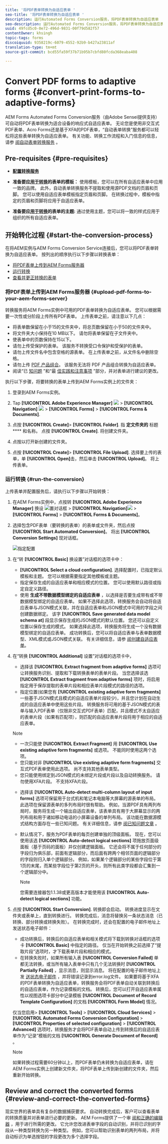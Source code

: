 ```yaml
---
title: '将PDF表单转换为自适应表单 '
seo-title: '将PDF表单转换为自适应表单 '
description: 运行Automated Forms Conversion服务，将PDF表单转换为自适应表单
seo-description: 运行Automated Forms Conversion服务，将PDF表单转换为自适应表单
uuid: 49fcd5c0-0e72-496d-9831-00f79d582f57
contentOwner: khsingh
topic-tags: forms
discoiquuid: 9358219c-6079-4552-92b9-b427a23811af
translation-type: tm+mt
source-git-commit: bcd55fa59f37b71b95b7cbfd80fcda368eaba408

---
```



# Convert PDF forms to adaptive forms {#convert-print-forms-to-adaptive-forms}

AEM Forms Automated Forms Conversion服务（由Adobe Sensei提供支持）可自动将PDF表单转换为适合设备的响应式自适应表单。 无论您是使用非交互式PDF表单、Acro Forms还是基于XFA的PDF表单，“自动表单转换”服务都可以轻松将这些表单转换为自适应表单。 有关功能、转换工作流程和入门信息的信息，请参 [阅自动表单转换服务](introduction.md) 。

## Pre-requisites {#pre-requisites}

* [**配置转换服务&#x200B;**](configure-service.md)

* **准备要应[用于转换](https://helpx.adobe.com/experience-manager/6-5/forms/using/template-editor.html)的表单的模板：** 使用模板，您可以在所有自适应表单中应用一致的品牌。 此外，自动表单转换服务不提取和使用源PDF文档的页眉和页脚。 您可以使用自适应表单模板指定页眉和页脚。 在转换过程中，模板中指定的页眉和页脚将应用于自适应表单。

* **准备要应[用于转换](https://helpx.adobe.com/experience-manager/6-5/forms/using/themes.html)的表单的主题:** 通过使用主题，您可以将一致的样式应用于组织的所有自适应表单。

## 开始转化过程 {#start-the-conversion-process}

在将AEM实例与AEM Forms Conversion Service连接后，您可以将PDF表单转换为自适应表单。 按列出的顺序执行以下步骤以转换表单：

* [将PDF表单上传到AEM Forms服务器](convert-existing-forms-to-adaptive-forms.md#upload-pdf-forms-to-your-aem-forms-server)
* [运行转换](convert-existing-forms-to-adaptive-forms.md#run-the-conversion)
* [查看并更正转换的表单](review-correct-ui-edited.md)

### 将PDF表单上传到AEM Forms服务器 {#upload-pdf-forms-to-your-aem-forms-server}

转换服务将AEM Forms实例中可用的PDF表单转换为自适应表单。 您可以根据需要一次性或分阶段上传所有PDF表单。 上传表单之前，请注意以下几点：

* 将表单数保留在小于15的文件夹中，将总页数保留在小于50的文件夹中。
* 将文件夹大小保持在10 MB以下。 请勿将表单保留在子文件夹中。
* 使表单中的页数保持在15以下。
* 请勿上传受保护的表单。 该服务不转换受口令保护和受保护的表单。
* 请勿上传文件名中包含空格的源表单。 在上传表单之前，从文件名中删除空格。
* 请勿上传 [PDF 产品组合](https://helpx.adobe.com/acrobat/using/overview-pdf-portfolios.html)。 该服务无法将 PDF 产品组合转换为自适应表单。
* 阅读“已 [知问题](known-issues.md) ”和“最 [佳实践和注意事项](styles-and-pattern-considerations-and-best-practices.md) ”部分，并对表单进行建议的更改。

执行以下步骤，将要转换的表单上传到AEM Forms实例上的文件夹：

1. 登录到AEM Forms实例。

1. Tap **[!UICONTROL Adobe Experience Manager]** ![](assets/adobeexperiencemanager.png) > **[!UICONTROL Navigation]** ![](assets/compass.png) > **[!UICONTROL Forms]** > **[!UICONTROL Forms & Documents]**.
1. 点按 **[!UICONTROL Create]**> **[!UICONTROL Folder]**. 指 **定文件夹的** 标题 **** 和名称。 点按 **[!UICONTROL Create]**. 将创建文件夹。
1. 点按以打开新创建的文件夹。
1. 点按 **[!UICONTROL Create]**> **[!UICONTROL File Upload]**. 选择要上传的表单，单 **[!UICONTROL Open]**&#x200B;击，然后单击 **[!UICONTROL Upload]**。 将上传表单。

### 运行转换 {#run-the-conversion}

上传表单并配置服务后，请执行以下步骤以开始转换：

1. 在AEM Forms实例中，点按转 **[!UICONTROL Adobe Experience Manager]** 换设 ![置对话框](assets/adobeexperiencemanager.png) > **[!UICONTROL Navigation]**![](assets/compass.png) > **[!UICONTROL Forms]** > **[!UICONTROL Forms & Documents]**。
1. 选择包含PDF表单（要转换的表单）的表单或文件夹，然后点按 **[!UICONTROL Start Automated Conversion]**。 将出 **[!UICONTROL Conversion Settings]** 现对话框。

   ![指定配置](assets/conversion-settings-dialog.png)

1. 在“转 **[!UICONTROL Basic]** 换设置”对话框的选项卡中：

   * **[!UICONTROL Select a cloud configuration]**. 选择配置时，已指定默认模板和主题。 您可以根据需要指定其他模板或主题。
   * 指定保存生成的自适应表单和相应模式的位置。 您可以使用默认路径或指定自定义路径。
   * 使用 **生成不带数据模型绑定的自适应表单** ，以选择是否要生成带有或不带数据模型绑定的自适应表单。
如果不选择此选项，转换服务会自动将自适应表单与JSON模式关联，并在自适应表单和JSON模式中可用的字段之间创建数据绑定。 该字 **[!UICONTROL Save generated data model schema at]** 段显示保存生成的JSON模式的默认位置。 您还可以自定义位置以保存生成的模式。
如果选择此选项，转换服务将生成一个没有数据模型绑定的自适应表单。 成功转换后，您可以将自适应表单与表单数据模型、XML模式或JSON模式关联。 有关详细信息，请参 [阅创建自适应表单](https://helpx.adobe.com/experience-manager/6-5/forms/using/creating-adaptive-form.html)。
   <!--
   Comment Type: draft

   <note type="note">
   <p>The XDP or XFA-based PDF form is not used to generate the Document of Record. The conversion service auto-generates the Document of Record only if you enable the Tools &gt; Cloud Services &gt; Automated Forms Conversion Configuration &gt; <strong>&lt;Properties of selected configuration&gt; &gt;</strong> Advanced &gt; Generate Document of Record option.</p>
   <p> </p>
   </note>
   -->

1. 在“转换 **[!UICONTROL Additional]** 设置”对话框的选项卡中，
   * 选择该 **[!UICONTROL Extract fragment from adaptive forms]** 选项可让转换服务识别、提取和下载转换表单的表单片段。 当您选择该选 **[!UICONTROL Extract fragment from adaptive forms]** 项时，将启用指定用于保存提取的表单片段和相应表单片段模式的路径的选项。
   * 指定位置(如果您有 **[!UICONTROL existing adaptive form fragments]**&#x200B;一些基于JSON模式且模式的自适应表单片段较少)，并且您计划在自动生成的自适应表单中使用这些片段。 转换服务将可用的基于JSON模式的表单与输入PDF表单（仅限非交互式PDF表单）匹配，并且模式不太自适应的表单片段（如果有匹配项），则匹配的自适应表单片段将用于相应的自适应表单。
   >[!NOTE]
   >
   >
   > * 一次只能使 **[!UICONTROL  Extract Fragment]** 用 **[!UICONTROL Use existing adaptive form fragments]** 或选项。 不能同时使用这两个选项。
   > * 您只能对非 **[!UICONTROL Use existing adaptive form fragments]** 交互式PDF表单使用此选项。 尚不支持其他表单类型。
   > * 您只能使用绑定到JSON模式的未绑定片段或片段以及自动转换服务。 请勿使用XFA片段。 不支持XFA片段。


   * 选择该 **[!UICONTROL Auto-detect multi-column layout of input forms]** 选项可保留用于台式机和笔记本电脑等大屏幕的源表单的布局。 此选项在保留源表单的多列布局时很有帮助。 例如，当源PDF具有两列布局时，服务将生成一个输出自适应表单，该表单具有用于大屏幕显示的两列布局和用于诸如移动电话的小屏幕设备的单列布局。 该功能在数据源模式结构方面存在一些已知问题。 有关详细信息，请参 [阅已知问题文章](known-issues.md) 。
   * 默认情况下，服务为PDF表单的每页创建单独的顶级面板。 现在，您可以使用该选 **[!UICONTROL Auto-detect logical sections]** 项拖放页面级面板（基于页码的面板）并仅创建逻辑面板。 它还会将不属于任何部分的字段归为俱乐部，前面有逻辑部分，而后面有跨两个相邻页面的逻辑部分的字段则归入单个逻辑部分。 例如，如果某个逻辑部分的某些字段位于第1页的末尾，而某些字段位于第2页的开头，则所有此类字段都会汇集到一个逻辑部分中。

      >[!NOTE]
      > 您需要连接器包1.1.38或更高版本才能使用该 **[!UICONTROL Auto-detect logical sections]** 功能。



1. 点按 **[!UICONTROL Start Conversion]**. 转换即会启动。 转换进度显示在文件夹或表单上，直到转换进行。 转换完成后，消息将替换另一条状态消息（已转换、部分转换或转换失败）。 在转换完成时，还会在配置的电子邮件地址上发送状态电子邮件：

   * 成功转换后，转换后的自适应表单和相关模式将下载到转换对话框的选项卡 **[!UICONTROL Basic]** 中指定的路径。 仅当在开始转换之前选择了“提取片段”选项时，才下载表单片段和相应的模式。
   * 在转换失败时，如果所有输入表 **[!UICONTROL Conversion Failed]** 单都无法转换，或当所有输入表单中只有几个无法转换时 **[!UICONTROL Partially Failed]** ，显示消息，则显示消息。 将在配置的电子邮件地址上发 [送状态电子邮件](configure-service.md#configureemailnotification) ，并将错误记录到error.log文件。
   如果要将基于XFA的PDF表单转换为自适应表单，转换服务会将PDF表单自动关联到转换后的自适应表单，作为记录模板的文档。 转换后，您可以打开自适应表单属性以视图选项卡部分中记录模板 **[!UICONTROL Document of Record Template Configuration]** 的文档 **[!UICONTROL Form Model]** 情况。 </br>

   仅当您启用> **[!UICONTROL Tools]** > **[!UICONTROL Cloud Services]** > **[!UICONTROL Automated Forms Conversion Configuration]** > **[!UICONTROL Properties of selected configuration]** > **[!UICONTROL Advanced]** 选项时，转换服务才会将PDF表单自动上传到转换后的自适应表单作为“记录”模板的文档 **[!UICONTROL Generate Document of Record]** 。

   <!--
   Comment Type: draft

   <note type="note">
   <p>By default, the adaptive form produces a JSON schema instead of XML schema on submission. JSON schema of a converted adaptive form is complaint with XML schema of an XFA-based form. You can use the <a href="https://sling.apache.org/apidocs/sling5/org/apache/sling/commons/json/xml/XML.html#toString">org.apache.sling.commons.json.xml API</a> to convert a JSON schema to XML schema. You can also use the following sample code for conversion:</p>
   <p><code class="code">import org.apache.sling.commons.json.JSONException;
   <discoiqbr /> import org.apache.sling.commons.json.JSONObject;
   <discoiqbr /> import org.apache.sling.commons.json.xml.XML;
   <discoiqbr />
   <discoiqbr /> public class ConversionUtils {
   <discoiqbr />
   <discoiqbr /> public static String jsonToXML(String jsonString) throws JSONException {
   <discoiqbr /> //https://sling.apache.org/apidocs/sling5/org/apache/sling/commons/json/xml/XML.html#toString(java.lang.Object)
   <discoiqbr /> //jar - http://maven.ibiblio.org/maven2/org/apache/sling/org.apache.sling.commons.json/2.0.18/
   <discoiqbr /> //Note: Need to extract boundData part before converting to XML
   <discoiqbr /> return XML.toString(new JSONObject(jsonString));
   <discoiqbr /> }
   <discoiqbr /> }</code><br /> </p>
   </note>
   -->

   >[!NOTE]
   >
   >如果转换过程需要60分钟以上，而PDF表单仍未转换为自适应表单，请在AEM Forms实例上创建新文件夹，将PDF表单上传到新创建的文件夹，然后重新开始转换。

## Review and correct the converted forms {#review-and-correct-the-converted-forms}

现实世界的表单具有复杂的数据捕获要求。 自动转换完成后，客户可以查看表单的转换质量并对表单进行必要的更新。 AEM Forms提供了一个审 [阅和正确的编辑器](review-correct-ui-edited.md) ，用于进行所需的更改。 它允许您改进表单字段的自动识别，并将已识别的字段从一种类型转换为另一种类型。 例如，您可以帮助识别表单的两列布局，并将自动标识为单选按钮的字段更改为多个选择字段。
